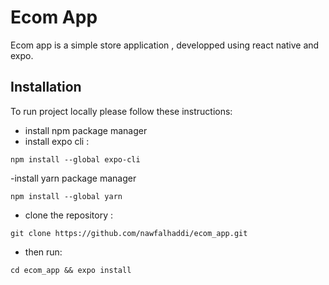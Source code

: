 # Ecom App

Ecom app is a simple store application , developped using react native and expo.

## Installation

To run project locally please follow these instructions:
- install npm package manager 
- install expo cli :
```
npm install --global expo-cli
```
-install yarn package manager
```
npm install --global yarn
```
- clone the repository : 
```
git clone https://github.com/nawfalhaddi/ecom_app.git
```
- then run:
```
cd ecom_app && expo install

```
